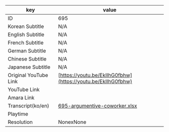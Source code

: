 |  key  |  value  |
|-------|---------|
| ID            | 695 |
| Korean Subtitle | N/A |
| English Subtitle | N/A |
| French Subtitle | N/A |
| German Subtitle | N/A |
| Chinese Subtitle | N/A |
| Japanese Subtitle | N/A |
| Original YouTube Link  | [https://youtu.be/EkIIhG0fbhw](https://youtu.be/EkIIhG0fbhw) |
| YouTube Link  |  |
| Amara Link    |  |
| Transcript(ko/en) | [695-argumentive-coworker.xlsx](https://github.com/jungtosociety/dharma-qna/raw/master/sub/695/695-argumentive-coworker.xlsx) |
| Playtime |  |
| Resolution | NonexNone|
